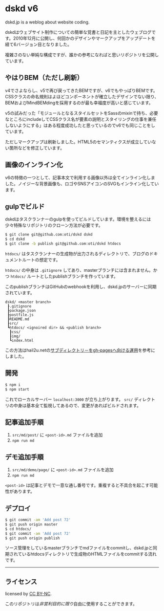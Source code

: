 # dskd v6

dskd.jp is a weblog about website coding.

dskdはウェブサイト制作についての簡単な覚書と日記を主としたウェブログです。2010年12月に公開し、何回かのデザインやマークアップをアップデートを経て6バージョン目となりました。

複雑さのない単純な構成ですが、誰かの参考になればと思いリポジトリを公開しています。

## やはりBEM（ただし刷新）

v4でさよならし、v5で再び戻ってきたBEMですが、v6でもやっぱりBEMです。CSSクラスの命名規則はよほどコンポーネントが確立したデザインでない限り、BEMおよびMindBEMdingを採用するのが最も幸福度が高いと感じています。

v5の試みだった「モジュールとなるスタイルセットをSassのmixinで持ち、必要なところにincludeしてCSSクラス名が要素の説明とスタイリングの仕事を兼任しないようにする」はある程度成功したと思っているのでv6でも同じことをしています。

ただしマークアップは刷新しました。HTML5のセマンティクスが成立していない箇所などを修正しています。

## 画像のインライン化

v6の特徴の一つとして、記事本文で利用する画像以外は全てインライン化しました。ノイジーな背景画像も、ロゴやSNSアイコンのSVGもインライン化しています。

## gulpでビルド

dskdはタスクランナーのgulpを使ってビルドしています。環境を整えるには少々特殊なリポジトリのクローン方法が必要です。

```bash
$ git clone git@github.com:oti/dskd dskd
$ cd dskd
$ git clone -b publish git@github.com:oti/dskd htdocs
```

`htdocs/` はタスクランナーの生成物が出力されるディレクトリで、ブログのドキュメントルートの想定です。

`htdocs/` の中身は `.gitignore` してあり、masterブランチには含まれません。かつ `htdocs/` ルートとしたpublishブランチを作っています。

このpublishブランチはGitHubのwebhookを利用し、dskd.jpのサーバーに同期されています。

```
dskd/ <master branch>
 ┠.gitignore
 ┠package.json
 ┠postfile.js
 ┠README.md
 ┠src/
 ┗htdocs/ <ignoired dir> && <publish branch>
  ┠css/
  ┠img/
  ┗index.html
```

この方法はhail2u.netの[サブディレクトリ－をgh-pagesへ向ける運用](http://hail2u.net/blog/software/pointing-sub-directory-to-gh-pages.html)を参考にしました。

## 開発

```bash
$ npm i
$ npm start
```

これでローカルサーバー `localhost:3000` が立ち上がります。 `src/` ディレクトリの中身は基本全て監視してあるので、変更があればビルドされます。

## 記事追加手順

1. `src/md/post/` に `<post-id>.md` ファイルを追加
3. `npm run md`

## デモ追加手順

1. `src/md/demo/page/` に `<post-id>.md` ファイルを追加
2. `npm run md`

`<post-id>` は記事とデモで一意な通し番号です。重複すると不具合を起こす可能性があります。

## デプロイ

```bash
$ git commit -am 'Add post 72'
$ git push origin master
$ cd htdocs/
$ git commit -am 'Add post 72'
$ git push origin publish
```

ソース管理をしているmasterブランチでmdファイルをcommitし、dskd.jpと同期されているhtdocsディレクトリで生成物のHTMLファイルをcommitする流れです。

---

## ライセンス

licensed by [CC BY-NC](http://creativecommons.org/licenses/by-nc/4.0/).

このリポジトリは*非営利目的に限り*自由に使用することができます。
